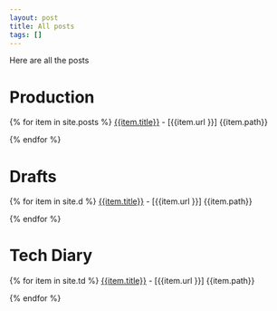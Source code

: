 ```yaml
---
layout: post
title: All posts
tags: []
---
```

Here are all the posts



# Production

{% for item in site.posts %}
[{{item.title}}]({{item.url}}) - [{{item.url }}] 
{{item.path}}

{% endfor %}

# Drafts 
{% for item in site.d %}
[{{item.title}}]({{item.url}}) - [{{item.url }}] 
{{item.path}}

{% endfor %}


# Tech Diary 
{% for item in site.td %}
[{{item.title}}]({{item.url}}) - [{{item.url }}] 
{{item.path}}

{% endfor %}